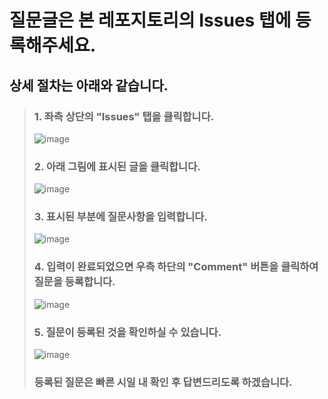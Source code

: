 # 질문글은 본 레포지토리의 Issues 탭에 등록해주세요.
## 상세 절차는 아래와 같습니다.  
> ### 1. 좌측 상단의 "Issues" 탭을 클릭합니다.   
> ![image](https://user-images.githubusercontent.com/82207645/120770849-8d668700-c559-11eb-8746-e83ea0cad144.png)  
> ### 2. 아래 그림에 표시된 글을 클릭합니다.  
> ![image](https://user-images.githubusercontent.com/82207645/120771089-cd2d6e80-c559-11eb-90b4-25697a430fe9.png)  
> ### 3. 표시된 부분에 질문사항을 입력합니다.  
> ![image](https://user-images.githubusercontent.com/82207645/120771181-e8987980-c559-11eb-9ef6-13d0cbeafb1f.png)  
> ### 4. 입력이 완료되었으면 우측 하단의 "Comment" 버튼을 클릭하여 질문을 등록합니다.  
> ![image](https://user-images.githubusercontent.com/82207645/120771345-167dbe00-c55a-11eb-83e0-488a55e2701f.png)  
> ### 5. 질문이 등록된 것을 확인하실 수 있습니다.  
> ![image](https://user-images.githubusercontent.com/82207645/120771433-28f7f780-c55a-11eb-814f-2fbd9df36003.png)
> ### 등록된 질문은 빠른 시일 내 확인 후 답변드리도록 하겠습니다.  
